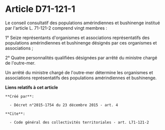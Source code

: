 # Article D71-121-1

Le conseil consultatif des populations amérindiennes et bushinenge institué par l'article L. 71-121-2 comprend vingt
membres : 

1° Seize représentants d'organismes et associations représentatifs des populations amérindiennes et bushinenge désignés par
ces organismes et associations ; 

2° Quatre personnalités qualifiées désignées par arrêté du ministre chargé de l'outre-mer. 

Un arrêté du ministre chargé de l'outre-mer détermine les organismes et associations représentatifs des populations
amérindiennes et bushinenge.

**Liens relatifs à cet article**

	**Créé par**:

	  - Décret n°2015-1754 du 23 décembre 2015 - art. 4

	**Cite**:

	  - Code général des collectivités territoriales - art. L71-121-2
